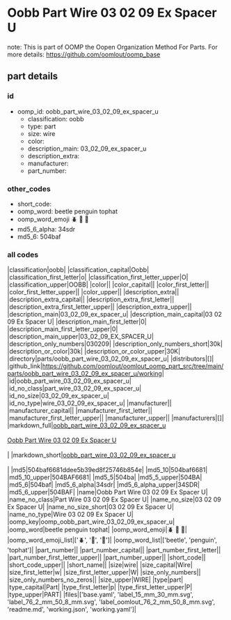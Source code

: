 # Oobb Part Wire 03 02 09 Ex Spacer U  

note: This is part of OOMP the Oopen Organization Method For Parts. For more details: https://github.com/oomlout/oomp_base

##  part details





### id
* oomp_id: oobb_part_wire_03_02_09_ex_spacer_u
  * classification: oobb
  * type: part
  * size: wire
  * color: 
  * description_main: 03_02_09_ex_spacer_u
  * description_extra: 
  * manufacturer: 
  * part_number: 

### other_codes
* short_code: 
* oomp_word: beetle penguin tophat
* oomp_word_emoji :beetle: :penguin: :tophat:
* md5_6_alpha: 34sdr
* md5_6: 504baf

### all codes 
|classification|oobb|
|classification_capital|Oobb|
|classification_first_letter|o|
|classification_first_letter_upper|O|
|classification_upper|OOBB|
|color||
|color_capital||
|color_first_letter||
|color_first_letter_upper||
|color_upper||
|description_extra||
|description_extra_capital||
|description_extra_first_letter||
|description_extra_first_letter_upper||
|description_extra_upper||
|description_main|03_02_09_ex_spacer_u|
|description_main_capital|03 02 09 Ex Spacer U|
|description_main_first_letter|0|
|description_main_first_letter_upper|0|
|description_main_upper|03_02_09_EX_SPACER_U|
|description_only_numbers|030209|
|description_only_numbers_short|30k|
|description_or_color|30k|
|description_or_color_upper|30K|
|directory|parts/oobb_part_wire_03_02_09_ex_spacer_u|
|distributors|[]|
|github_link|https://github.com/oomlout/oomlout_oomp_part_src/tree/main/parts/oobb_part_wire_03_02_09_ex_spacer_u/working|
|id|oobb_part_wire_03_02_09_ex_spacer_u|
|id_no_class|part_wire_03_02_09_ex_spacer_u|
|id_no_size|03_02_09_ex_spacer_u|
|id_no_type|wire_03_02_09_ex_spacer_u|
|manufacturer||
|manufacturer_capital||
|manufacturer_first_letter||
|manufacturer_first_letter_upper||
|manufacturer_upper||
|manufacturers|[]|
|markdown_full|[oobb_part_wire_03_02_09_ex_spacer_u](https://github.com/oomlout/oomlout_oomp_part_src/tree/main/parts/oobb_part_wire_03_02_09_ex_spacer_u/working)<br>[](https://github.com/oomlout/oomlout_oomp_part_src/tree/main/parts/oobb_part_wire_03_02_09_ex_spacer_u/working)<br>[Oobb Part Wire 03 02 09 Ex Spacer U](https://github.com/oomlout/oomlout_oomp_part_src/tree/main/parts/oobb_part_wire_03_02_09_ex_spacer_u/working)<br><br>|
|markdown_short|[oobb_part_wire_03_02_09_ex_spacer_u](https://github.com/oomlout/oomlout_oomp_part_src/tree/main/parts/oobb_part_wire_03_02_09_ex_spacer_u/working)<br><br>|
|md5|504baf6681ddee5b39ed8f25746b854e|
|md5_10|504baf6681|
|md5_10_upper|504BAF6681|
|md5_5|504ba|
|md5_5_upper|504BA|
|md5_6|504baf|
|md5_6_alpha|34sdr|
|md5_6_alpha_upper|34SDR|
|md5_6_upper|504BAF|
|name|Oobb Part Wire 03 02 09 Ex Spacer U|
|name_no_class|Part Wire 03 02 09 Ex Spacer U|
|name_no_size|03 02 09 Ex Spacer U|
|name_no_size_short|03 02 09 Ex Spacer U|
|name_no_type|Wire 03 02 09 Ex Spacer U|
|oomp_key|oomp_oobb_part_wire_03_02_09_ex_spacer_u|
|oomp_word|beetle penguin tophat|
|oomp_word_emoji|:beetle: :penguin: :tophat:|
|oomp_word_emoji_list|[':beetle:', ':penguin:', ':tophat:']|
|oomp_word_list|['beetle', 'penguin', 'tophat']|
|part_number||
|part_number_capital||
|part_number_first_letter||
|part_number_first_letter_upper||
|part_number_upper||
|short_code||
|short_code_upper||
|short_name||
|size|wire|
|size_capital|Wire|
|size_first_letter|w|
|size_first_letter_upper|W|
|size_only_numbers||
|size_only_numbers_no_zeros||
|size_upper|WIRE|
|type|part|
|type_capital|Part|
|type_first_letter|p|
|type_first_letter_upper|P|
|type_upper|PART|
|files|['base.yaml', 'label_15_mm_30_mm.svg', 'label_76_2_mm_50_8_mm.svg', 'label_oomlout_76_2_mm_50_8_mm.svg', 'readme.md', 'working.json', 'working.yaml']|
